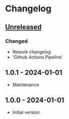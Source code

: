 # Changelog

## [Unreleased]

### Changed

- Rework changelog
- 'Github Actions Pipeline'

## 1.0.1 - 2024-01-01

- Maintenance

## 1.0.0 - 2024-01-01

- Initial version.

[Unreleased]: https://github.com/inlavigo/gg_music_xml_player/compare/1.0.1...HEAD

